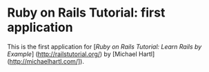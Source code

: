 # Ruby on Rails Tutorial: first application



This is the first application for 
[*Ruby on Rails Tutorial: Learn Rails by Example*] (http://railstutorial.org/) by [Michael Hartl] (http://michaelhartl.com/]).
